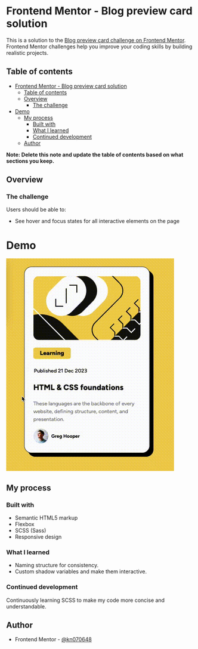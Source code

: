 # Frontend Mentor - Blog preview card solution

This is a solution to the [Blog preview card challenge on Frontend Mentor](https://www.frontendmentor.io/challenges/blog-preview-card-ckPaj01IcS). Frontend Mentor challenges help you improve your coding skills by building realistic projects.

## Table of contents

- [Frontend Mentor - Blog preview card solution](#frontend-mentor---blog-preview-card-solution)
  - [Table of contents](#table-of-contents)
  - [Overview](#overview)
    - [The challenge](#the-challenge)
- [Demo](#demo)
  - [My process](#my-process)
    - [Built with](#built-with)
    - [What I learned](#what-i-learned)
    - [Continued development](#continued-development)
  - [Author](#author)

**Note: Delete this note and update the table of contents based on what sections you keep.**

## Overview

### The challenge

Users should be able to:

- See hover and focus states for all interactive elements on the page

# Demo

![](./blog_preview_card.gif)

## My process

### Built with

- Semantic HTML5 markup
- Flexbox
- SCSS (Sass)
- Responsive design

### What I learned

- Naming structure for consistency.
- Custom shadow variables and make them interactive.

### Continued development

Continuously learning SCSS to make my code more concise and understandable.

## Author

- Frontend Mentor - [@kn070648](https://www.frontendmentor.io/profile/@kn070648)
